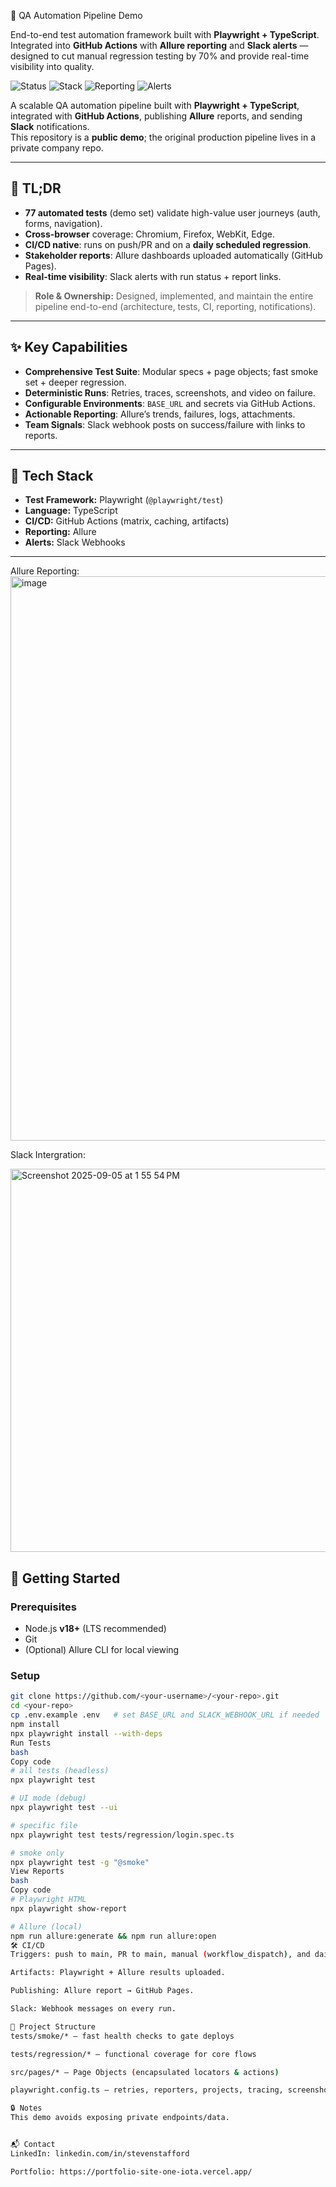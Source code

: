 🚀 QA Automation Pipeline Demo 

End-to-end test automation framework built with **Playwright + TypeScript**.  
Integrated into **GitHub Actions** with **Allure reporting** and **Slack alerts** — designed to cut manual regression testing by 70% and provide real-time visibility into quality.

![Status](https://img.shields.io/badge/Status-Ready-brightgreen)
![Stack](https://img.shields.io/badge/Stack-Playwright%20%7C%20TypeScript%20%7C%20GitHub%20Actions-blue)
![Reporting](https://img.shields.io/badge/Reporting-Allure-orange)
![Alerts](https://img.shields.io/badge/Alerts-Slack-purple)

A scalable QA automation pipeline built with **Playwright + TypeScript**, integrated with **GitHub Actions**, publishing **Allure** reports, and sending **Slack** notifications.  
This repository is a **public demo**; the original production pipeline lives in a private company repo.

---

## 🧭 TL;DR 
- **77 automated tests** (demo set) validate high-value user journeys (auth, forms, navigation).  
- **Cross-browser** coverage: Chromium, Firefox, WebKit, Edge.  
- **CI/CD native**: runs on push/PR and on a **daily scheduled regression**.  
- **Stakeholder reports**: Allure dashboards uploaded automatically (GitHub Pages).  
- **Real-time visibility**: Slack alerts with run status + report links.  

> **Role & Ownership:** Designed, implemented, and maintain the entire pipeline end-to-end (architecture, tests, CI, reporting, notifications).

---

## ✨ Key Capabilities
- **Comprehensive Test Suite**: Modular specs + page objects; fast smoke set + deeper regression.  
- **Deterministic Runs**: Retries, traces, screenshots, and video on failure.  
- **Configurable Environments**: `BASE_URL` and secrets via GitHub Actions.  
- **Actionable Reporting**: Allure’s trends, failures, logs, attachments.  
- **Team Signals**: Slack webhook posts on success/failure with links to reports.  

---

## 🧩 Tech Stack
- **Test Framework:** Playwright (`@playwright/test`)  
- **Language:** TypeScript  
- **CI/CD:** GitHub Actions (matrix, caching, artifacts)  
- **Reporting:** Allure  
- **Alerts:** Slack Webhooks  

---

Allure Reporting:
<img width="1721" height="903" alt="image" src="https://github.com/user-attachments/assets/89b5f44d-cbf9-43e3-8716-77bd73d20eb3" />


Slack Intergration: 

<img width="605" height="613" alt="Screenshot 2025-09-05 at 1 55 54 PM" src="https://github.com/user-attachments/assets/837bd0e3-3439-42a4-9460-db4e08ccc018" />




## 🚀 Getting Started

### Prerequisites
- Node.js **v18+** (LTS recommended)  
- Git  
- (Optional) Allure CLI for local viewing

### Setup
```bash
git clone https://github.com/<your-username>/<your-repo>.git
cd <your-repo>
cp .env.example .env   # set BASE_URL and SLACK_WEBHOOK_URL if needed
npm install
npx playwright install --with-deps
Run Tests
bash
Copy code
# all tests (headless)
npx playwright test

# UI mode (debug)
npx playwright test --ui

# specific file
npx playwright test tests/regression/login.spec.ts

# smoke only
npx playwright test -g "@smoke"
View Reports
bash
Copy code
# Playwright HTML
npx playwright show-report

# Allure (local)
npm run allure:generate && npm run allure:open
🛠️ CI/CD
Triggers: push to main, PR to main, manual (workflow_dispatch), and daily schedule.

Artifacts: Playwright + Allure results uploaded.

Publishing: Allure report → GitHub Pages.

Slack: Webhook messages on every run.

📂 Project Structure
tests/smoke/* — fast health checks to gate deploys

tests/regression/* — functional coverage for core flows

src/pages/* — Page Objects (encapsulated locators & actions)

playwright.config.ts — retries, reporters, projects, tracing, screenshots

🔒 Notes
This demo avoids exposing private endpoints/data.


📬 Contact
LinkedIn: linkedin.com/in/stevenstafford

Portfolio: https://portfolio-site-one-iota.vercel.app/ 

